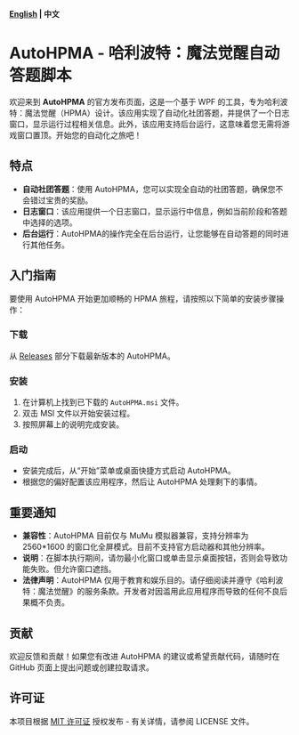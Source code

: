 **[English](README.md) | 中文**

# AutoHPMA - 哈利波特：魔法觉醒自动答题脚本

欢迎来到 **AutoHPMA** 的官方发布页面，这是一个基于 WPF 的工具，专为哈利波特：魔法觉醒（HPMA）设计。该应用实现了自动化社团答题，并提供了一个日志窗口，显示运行过程相关信息。此外，该应用支持后台运行，这意味着您无需将游戏窗口置顶。开始您的自动化之旅吧！

## 特点

- **自动社团答题**：使用 AutoHPMA，您可以实现全自动的社团答题，确保您不会错过宝贵的奖励。
- **日志窗口**：该应用提供一个日志窗口，显示运行中信息，例如当前阶段和答题中选择的选项。
- **后台运行**：AutoHPMA的操作完全在后台运行，让您能够在自动答题的同时进行其他任务。

## 入门指南

要使用 AutoHPMA 开始更加顺畅的 HPMA 旅程，请按照以下简单的安装步骤操作：

### 下载

从 [Releases](https://github.com/YourGitHubUsername/AutoHPMA/releases) 部分下载最新版本的 AutoHPMA。

### 安装

1. 在计算机上找到已下载的 `AutoHPMA.msi` 文件。
2. 双击 MSI 文件以开始安装过程。
3. 按照屏幕上的说明完成安装。

### 启动

- 安装完成后，从“开始”菜单或桌面快捷方式启动 AutoHPMA。
- 根据您的偏好配置该应用程序，然后让 AutoHPMA 处理剩下的事情。

## 重要通知

- **兼容性**：AutoHPMA 目前仅与 MuMu 模拟器兼容，支持分辨率为 2560*1600 的窗口化全屏模式。目前不支持官方启动器和其他分辨率。
- **说明**：在脚本执行期间，请勿最小化窗口或单击显示桌面按钮，否则会导致功能失败。但允许窗口遮挡。
- **法律声明**：AutoHPMA 仅用于教育和娱乐目的。请仔细阅读并遵守《哈利波特：魔法觉醒》的服务条款。开发者对因滥用此应用程序而导致的任何不良后果概不负责。

## 贡献

欢迎反馈和贡献！如果您有改进 AutoHPMA 的建议或希望贡献代码，请随时在 GitHub 页面上提出问题或创建拉取请求。

## 许可证

本项目根据 [MIT 许可证](https://github.com/YourGitHubUsername/AutoHPMA/blob/main/LICENSE) 授权发布 - 有关详情，请参阅 LICENSE 文件。
